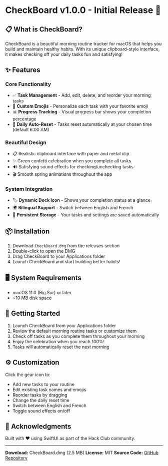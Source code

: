 # CheckBoard v1.0.0 - Initial Release 🎉

## 📋 What is CheckBoard?

CheckBoard is a beautiful morning routine tracker for macOS that helps you build and maintain healthy habits. With its unique clipboard-style interface, it makes checking off your daily tasks fun and satisfying!

## ✨ Features

### Core Functionality
- ✅ **Task Management** - Add, edit, delete, and reorder your morning tasks
- 🎨 **Custom Emojis** - Personalize each task with your favorite emoji
- 📊 **Progress Tracking** - Visual progress bar shows your completion percentage
- 🔄 **Daily Auto-Reset** - Tasks reset automatically at your chosen time (default 6:00 AM)

### Beautiful Design
- 📋 Realistic clipboard interface with paper and metal clip
- ✨ Green confetti celebration when you complete all tasks
- 🔊 Satisfying sound effects for checking/unchecking tasks
- 🎬 Smooth spring animations throughout the app

### System Integration
- 🏷️ **Dynamic Dock Icon** - Shows your completion status at a glance
- 🌍 **Bilingual Support** - Switch between English and French
- 💾 **Persistent Storage** - Your tasks and settings are saved automatically

## 📦 Installation

1. Download `CheckBoard.dmg` from the releases section
2. Double-click to open the DMG
3. Drag CheckBoard to your Applications folder
4. Launch CheckBoard and start building better habits!

## 🖥️ System Requirements

- macOS 11.0 (Big Sur) or later
- ~10 MB disk space

## 🚀 Getting Started

1. Launch CheckBoard from your Applications folder
2. Review the default morning routine tasks or customize them
3. Check off tasks as you complete them throughout your morning
4. Enjoy the celebration when you reach 100%!
5. Tasks will automatically reset the next morning

## ⚙️ Customization

Click the gear icon to:
- Add new tasks to your routine
- Edit existing task names and emojis
- Reorder tasks by dragging
- Change the daily reset time
- Switch between English and French
- Toggle sound effects on/off

## 🙏 Acknowledgments

Built with ❤️ using SwiftUI as part of the Hack Club community.

---

**Download:** CheckBoard.dmg (2.5 MB)
**License:** MIT
**Source Code:** [GitHub Repository](https://github.com/L1L14N-151/CheckBoard)